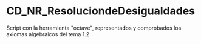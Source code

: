 # CD_NR_ResoluciondeDesigualdades
Script  con la herramienta "octave", representados y comprobados los axiomas algebraicos del tema 1.2
